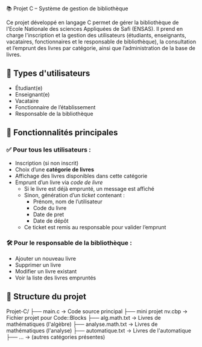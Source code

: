 📚 Projet C – Système de gestion de bibliothèque

Ce projet développé en langage C permet de gérer la bibliothèque de l'Ecole Nationale des sciences Appliquées de Safi (ENSAS). Il prend en charge l'inscription et la gestion des utilisateurs (étudiants, enseignants, vacataires, fonctionnaires et le responsable de bibliothèque), la consultation et l’emprunt des livres par catégorie, ainsi que l’administration de la base de livres.

## 👤 Types d'utilisateurs

- Étudiant(e)
- Enseignant(e)
- Vacataire
- Fonctionnaire de l’établissement
- Responsable de la bibliothèque

## 🔧 Fonctionnalités principales

### ✅ Pour tous les utilisateurs :
- Inscription (si non inscrit)
- Choix d’une **catégorie de livres**
- Affichage des livres disponibles dans cette catégorie
- Emprunt d’un livre via *code de livre*
  - Si le livre est déjà emprunté, un message est affiché
  - Sinon, génération d’un *ticket* contenant :
    - Prénom, nom de l’utilisateur
    - Code du livre
    - Date de pret
    - Date de dépôt
  - Ce ticket est remis au responsable pour valider l’emprunt

### 🛠️ Pour le responsable de la bibliothèque :
- Ajouter un nouveau livre
- Supprimer un livre
- Modifier un livre existant
- Voir la liste des livres empruntés

## 📁 Structure du projet
Projet-C/
├── main.c → Code source principal
├── mini projet nv.cbp → Fichier projet pour Code::Blocks
├── alg.math.txt → Livres de mathématiques (l'algèbre)
├── analyse.math.txt → Livres de mathématiques (l'analyse)
├── automatique.txt → Livres de l'automatique
├── ... → (autres catégories présentes)
